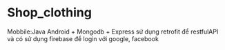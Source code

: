 # Shop_clothing
Mobbile:Java Android + Mongodb + Express sử dụng retrofit để restfulAPI và có sử dụng firebase để login với google, facebook

